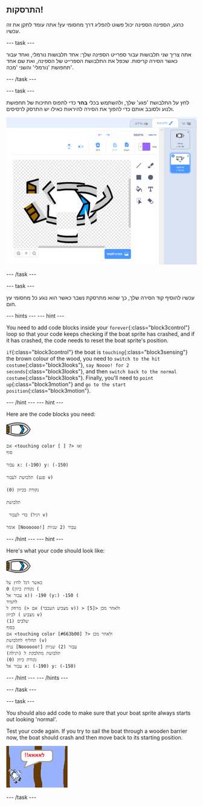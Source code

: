 ## התרסקות!

כרגע, הספינה הספינה יכול פשוט להפליג דרך מחסומי עץ! אתה עומד לתקן את זה עכשיו.

\--- task \---

אתה צריך שני תלבושות עבור ספרייט הספינה שלך: אחד תלבושות נורמלי, ואחד עבור כאשר הסירה קריסות. שכפל את התלבושת הספרייט של הספינה, ואת שם אחד תחפושת 'נורמלי' והשני 'מכה'.

\--- /task \---

\--- task \---

לחץ על התלבושת 'פגע' שלך, ולהשתמש בכלי **בחר** כדי לתפוס חתיכות של תחפושת ולנוע ולסובב אותם כדי להפוך את הסירה להיראות כאילו יש התרסק לרסיסים.

![צילום מסך](images/boat-hit-costume-annotated.png)

\--- /task \---

\--- task \---

עכשיו להוסיף קוד הסירה שלך, כך שהוא מתרסקת נשבר כאשר הוא נוגע כל מחסומי עץ חום.

\--- hints \--- \--- hint \---

You need to add code blocks inside your `forever`{:class="block3control"} loop so that your code keeps checking if the boat sprite has crashed, and if it has crashed, the code needs to reset the boat sprite's position.

`if`{:class="block3control"} the boat is `touching`{:class="block3sensing"} the brown colour of the wood, you need to `switch to the hit costume`{:class="block3looks"}, `say Noooo! for 2 seconds`{:class="block3looks"}, and then `switch back to the normal costume`{:class="block3looks"}. Finally, you'll need to `point up`{:class="block3motion"} and `go to the start position`{:class="block3motion"}.

\--- /hint \--- \--- hint \---

Here are the code blocks you need:

![boat-sprite](images/boat_resize.png)

```blocks3
אם <touching color [ ] ?> ואז
סוף

עבור x: (-190) y: (-150)

תלבושת לעבור (פגע v)

נקודת בכיוון (0)

תלבושת 

 כדי לעבור (רגיל v)

אומר [Noooooo!] עבור (2 שניות
```

\--- /hint \--- \--- hint \---

Here's what your code should look like:

![boat-sprite](images/boat_resize.png)

```blocks3
כאשר דגל לחץ על
נקודת כיוון) 0 (
עבור אל x)) -190 (y:) -150 (
לתמיד
אם <) מרחק ל (מצביע העכבר v)) > [5]> ולאחר מכן
לכיוון ( מצביע v)
(1) שלבים
בסוף
אם <touching color [#663b00] ?> ולאחר מכן
תחליף לתלבושת (v)
נניח [Noooooo!] עבור (2) שניות
תלבושת מתלבקת ל (רגילה)
נקודת כיוון (0)
עבור אל x: (-190) y: (-150)

```

\--- /hint \--- \--- /hints \---

\--- /task \---

\--- task \---

You should also add code to make sure that your boat sprite always starts out looking 'normal'.

Test your code again. If you try to sail the boat through a wooden barrier now, the boat should crash and then move back to its starting position.

![screenshot](images/boat-crash.png)

\--- /task \---